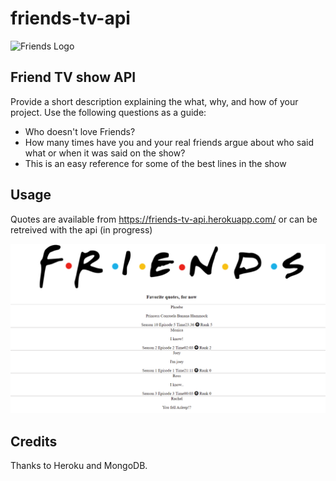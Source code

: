 # friends-tv-api
![Friends Logo](https://friends-tv-api.herokuapp.com/Friends_logo.svg.png)


## Friend TV show API

Provide a short description explaining the what, why, and how of your project. Use the following questions as a guide:
- Who doesn't love Friends?
- How many times have you and your real friends argue about who said what or when it was said on the show?
- This is an easy reference for some of the best lines in the show

## Usage

Quotes are available from https://friends-tv-api.herokuapp.com/  or can be retreived with the api (in progress)


![Friends page](assets/images/Capture.PNG)


## Credits

Thanks to Heroku and MongoDB.


